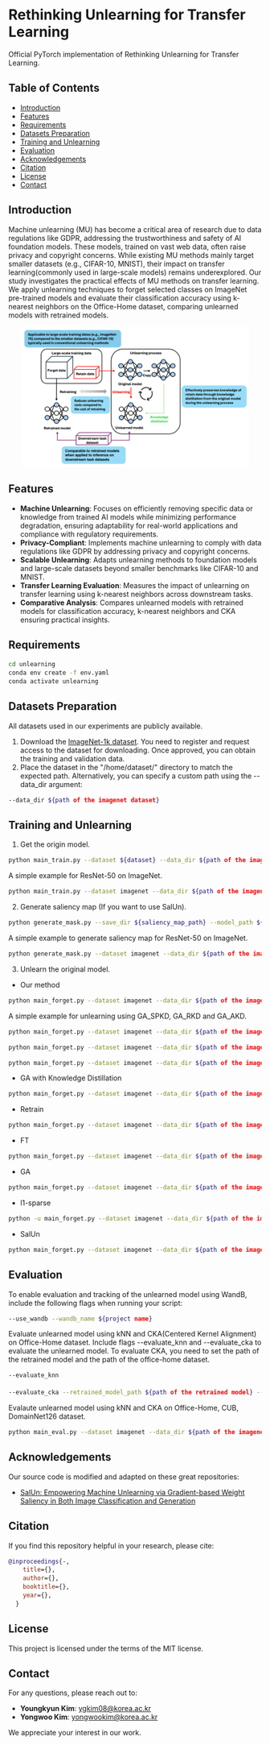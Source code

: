 # Rethinking Unlearning for Transfer Learning

Official PyTorch implementation of Rethinking Unlearning for Transfer Learning.

## Table of Contents

- [Introduction](#introduction)
- [Features](#features)
- [Requirements](#requirements)
- [Datasets Preparation](#datasets-preparation)
- [Training and Unlearning](#training-and-unlearning)
- [Evaluation](#evaluation)
- [Acknowledgements](#acknowledgements)
- [Citation](#citation)
- [License](#license)
- [Contact](#contact)

## Introduction

Machine unlearning (MU) has become a critical area of research due to data regulations like GDPR, addressing the trustworthiness and safety of AI foundation models. These models, trained on vast web data, often raise privacy and copyright concerns. While existing MU methods mainly target smaller datasets (e.g., CIFAR-10, MNIST), their impact on transfer learning(commonly used in large-scale models) remains underexplored. Our study investigates the practical effects of MU methods on transfer learning. We apply unlearning techniques to forget selected classes on ImageNet pre-trained models and evaluate their classification accuracy using k-nearest neighbors on the Office-Home dataset, comparing unlearned models with retrained models.

<p align="center"><img src="images/picture1.png" alt="graph" width="90%"></p>

## Features

- **Machine Unlearning**: Focuses on efficiently removing specific data or knowledge from trained AI models while minimizing performance degradation, ensuring adaptability for real-world applications and compliance with regulatory requirements.
- **Privacy-Compliant**: Implements machine unlearning to comply with data regulations like GDPR by addressing privacy and copyright concerns.
- **Scalable Unlearning**: Adapts unlearning methods to foundation models and large-scale datasets beyond smaller benchmarks like CIFAR-10 and MNIST.
- **Transfer Learning Evaluation**: Measures the impact of unlearning on transfer learning using k-nearest neighbors across downstream tasks.
- **Comparative Analysis**: Compares unlearned models with retrained models for classification accuracy, k-nearest neighbors and CKA ensuring practical insights.

## Requirements

```bash
cd unlearning
conda env create -f env.yaml
conda activate unlearning
```

## Datasets Preparation

All datasets used in our experiments are publicly available.

1. Download the [ImageNet-1k dataset](https://image-net.org/download.php). You need to register and request access to the dataset for downloading. Once approved, you can obtain the training and validation data.
2. Place the dataset in the "/home/dataset/" directory to match the expected path. Alternatively, you can specify a custom path using the --data_dir argument:
```bash
--data_dir ${path of the imagenet dataset}
```

## Training and Unlearning

1. Get the origin model.
```bash
python main_train.py --dataset ${dataset} --data_dir ${path of the imagenet dataset} --arch ${model architechture} --imagenet_arch --save_dir ${save_dir} --epochs ${epochs for training} --lr ${learning rate for training} --save_dir ${file to save the orgin model}
```

A simple example for ResNet-50 on ImageNet.
```bash
python main_train.py --dataset imagenet --data_dir ${path of the imagenet dataset} --arch resnet50 --imagenet_arch --save_dir ./result --lr 0.1 --epochs 182
```

2. Generate saliency map (If you want to use SalUn).
```bash
python generate_mask.py --save_dir ${saliency_map_path} --model_path ${original model path} --class_to_replace ${classes to forget} --unlearn_epochs 1
```

A simple example to generate saliency map for ResNet-50 on ImageNet.
```bash
python generate_mask.py --dataset imagenet --data_dir ${path of the imagenet dataset}  --arch resnet50 --imagenet_arch --save_dir ./mask --model_path ./pretrained_model/0model_SA_best159.pth.tar --unlearn_epochs 1
```

3. Unlearn the original model.
* Our method
```bash
python main_forget.py --dataset imagenet --data_dir ${path of the imagenet dataset} --num_classes 1000 --arch resnet50 --imagenet_arch --save_dir ${save_dir} --model_path ${original model path} --unlearn SPKD --class_to_replace ${classes to forget, refer to the class_to_replace folder} --unlearn_epochs ${epochs for unlearning} --unlearn_lr ${learning rate for unlearning}
```

A simple example for unlearning using GA_SPKD, GA_RKD and GA_AKD.
```bash
python main_forget.py --dataset imagenet --data_dir ${path of the imagenet dataset} --num_classes 1000 --arch resnet50 --imagenet_arch --save_dir ./result/ --model_path ${original model path} --unlearn SPKD --unlearn_epochs 15 --unlearn_lr 1e-5 --batch_size 128
```
```bash
python main_forget.py --dataset imagenet --data_dir ${path of the imagenet dataset} --num_classes 1000 --arch resnet50 --imagenet_arch --save_dir ./result/ --model_path ${original model path} --unlearn RKD --unlearn_epochs 15 --unlearn_lr 1e-5 --batch_size 128
```
```bash
python main_forget.py --dataset imagenet --data_dir ${path of the imagenet dataset} --num_classes 1000 --arch resnet50 --imagenet_arch --save_dir ./result/ --model_path ${original model path} --unlearn AKD --unlearn_epochs 15 --unlearn_lr 1e-5 --batch_size 128
```

* GA with Knowledge Distillation
```bash
python main_forget.py --dataset imagenet --data_dir ${path of the imagenet dataset} --num_classes 1000 --arch resnet50 --imagenet_arch --save_dir ${save_dir} --model_path ${original model path} --unlearn GAwithKD --class_to_replace ${classes to forget} --unlearn_epochs ${epochs for unlearning} --unlearn_lr ${learning rate for unlearning}
```

* Retrain
```bash
python main_forget.py --dataset imagenet --data_dir ${path of the imagenet dataset} --num_classes 1000 --arch resnet50 --imagenet_arch --save_dir ${save_dir} --model_path ${original model path} --unlearn retrain --class_to_replace ${classes to forget} --unlearn_epochs ${epochs for unlearning} --unlearn_lr ${learning rate for unlearning}
```

* FT
```bash
python main_forget.py --dataset imagenet --data_dir ${path of the imagenet dataset} --num_classes 1000 --arch resnet50 --imagenet_arch --save_dir ${save_dir} --model_path ${original model path} --unlearn FT --class_to_replace ${classes to forget} --unlearn_epochs ${epochs for unlearning} --unlearn_lr ${learning rate for unlearning}
```

* GA
```bash
python main_forget.py --dataset imagenet --data_dir ${path of the imagenet dataset} --num_classes 1000 --arch resnet50 --imagenet_arch --save_dir ${save_dir} --model_path ${original model path} --unlearn GA --class_to_replace ${classes to forget} --unlearn_epochs ${epochs for unlearning} --unlearn_lr ${learning rate for unlearning}
```

* l1-sparse
```bash
python -u main_forget.py --dataset imagenet --data_dir ${path of the imagenet dataset} --num_classes 1000 --arch resnet50 --imagenet_arch --save_dir ${save_dir} --model_path ${original model path} --unlearn FT_prune --class_to_replace ${classes to forget} --alpha ${alpha} --unlearn_epochs ${epochs for unlearning} --unlearn_lr ${learning rate for unlearning}
```

* SalUn
```bash
python main_forget.py --dataset imagenet --data_dir ${path of the imagenet dataset} --num_classes 1000 --arch resnet50 --imagenet_arch --save_dir ${save_dir} --model_path ${original model path} --unlearn RL_imagenet --class_to_replace ${classes to forget} --unlearn_epochs ${epochs for unlearning} --unlearn_lr ${learning rate for unlearning} --mask_path ${saliency_map_path}
```

## Evaluation

To enable evaluation and tracking of the unlearned model using WandB, include the following flags when running your script:
```bash
--use_wandb --wandb_name ${project name}
```

Evaluate unlearned model using kNN and CKA(Centered Kernel Alignment) on Office-Home dataset. Include flags --evaluate_knn and --evaluate_cka to evaluate the unlearned model. To evaluate CKA, you need to set the path of the retrained model and the path of the office-home dataset.
```bash
--evaluate_knn

--evaluate_cka --retrained_model_path ${path of the retrained model} --office_home_dataset_path ${path of the office-home dataset}
```

Evalaute unlearned model using kNN and CKA on Office-Home, CUB, DomainNet126 dataset.
```bash
python main_eval.py --dataset imagenet --data_dir ${path of the imagenet dataset} --num_classes 1000 --office_home_dataset_path ${path of the office-home dataset} --cub_dataset_path ${path of the cub dataset} --domainnet_dataset_path ${path of the domainnet dataset} --arch resnet50 --imagenet_arch --model_path ${path of the unlearned model} --batch_size 512
```

## Acknowledgements

Our source code is modified and adapted on these great repositories:

- [SalUn: Empowering Machine Unlearning via Gradient-based Weight Saliency in Both Image Classification and Generation](https://github.com/OPTML-Group/Unlearn-Saliency)

## Citation

If you find this repository helpful in your research, please cite:

```bibtex
@inproceedings{-,
    title={},
    author={},
    booktitle={},
    year={},
  }
```

## License

This project is licensed under the terms of the MIT license.

## Contact

For any questions, please reach out to:

- **Youngkyun Kim**: [ygkim08@korea.ac.kr](mailto:ygkim08@korea.ac.kr)
- **Yongwoo Kim**: [yongwookim@korea.ac.kr](mailto:yongwookim@korea.ac.kr)

We appreciate your interest in our work.
